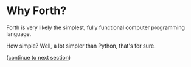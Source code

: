 # Why Forth?

Forth is very likely the simplest, fully functional computer programming language.

How simple? Well, a lot simpler than Python, that's for sure.

([continue to next section](https://github.com/dmparrishphd/Python4th/blob/master/Doc/Why/whyWords.MD))
